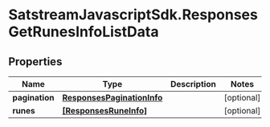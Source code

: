 # SatstreamJavascriptSdk.ResponsesGetRunesInfoListData

## Properties
Name | Type | Description | Notes
------------ | ------------- | ------------- | -------------
**pagination** | [**ResponsesPaginationInfo**](ResponsesPaginationInfo.md) |  | [optional] 
**runes** | [**[ResponsesRuneInfo]**](ResponsesRuneInfo.md) |  | [optional] 
